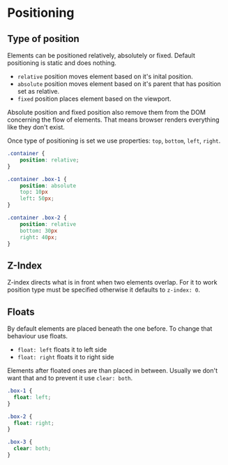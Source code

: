 # Positioning

## Type of position
Elements can be positioned relatively, absolutely or fixed. Default positioning is static and does nothing.

* `relative` position moves element based on it's inital position.
* `absolute` position moves element based on it's parent that has position set as relative.
* `fixed` position places element based on the viewport.

Absolute position and fixed position also remove them from the DOM concerning the flow of elements. That means browser renders everything like they don't exist.

Once type of positioning is set we use properties: `top`, `bottom`, `left`, `right`.

```css
.container {
 	position: relative;
}

.container .box-1 {
 	position: absolute
 	top: 10px
 	left: 50px;
}

.container .box-2 {
 	position: relative
 	bottom: 30px
 	right: 40px;
}
```

## Z-Index
Z-index directs what is in front when two elements overlap. For it to work position type must be specified otherwise it defaults to `z-index: 0`.

## Floats
By default elements are placed beneath the one before. To change that behaviour use floats.

* `float: left` floats it to left side 
* `float: right` floats it to right side

Elements after floated ones are than placed in between. Usually we don't want that and to prevent it use `clear: both`.

```css
.box-1 {
  float: left;
}

.box-2 {
  float: right;
}

.box-3 {
  clear: both;
}
```